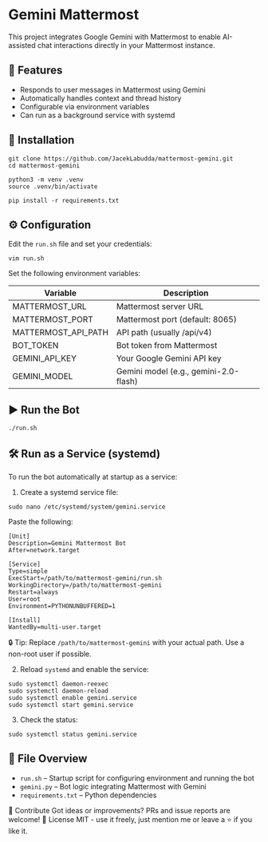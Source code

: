 # Gemini Mattermost
This project integrates Google Gemini with Mattermost to enable AI-assisted chat interactions directly in your Mattermost instance.

## 🔧 Features
- Responds to user messages in Mattermost using Gemini
- Automatically handles context and thread history
- Configurable via environment variables
- Can run as a background service with systemd

## 🚀 Installation
```shell
git clone https://github.com/JacekLabudda/mattermost-gemini.git
cd mattermost-gemini

python3 -m venv .venv
source .venv/bin/activate

pip install -r requirements.txt
```
## ⚙️ Configuration
Edit the `run.sh` file and set your credentials:

```shell
vim run.sh
```
Set the following environment variables:

| Variable | Description |
| ---- | ---- |
| MATTERMOST_URL | Mattermost server URL |
| MATTERMOST_PORT | Mattermost port (default: 8065) |
| MATTERMOST_API_PATH | API path (usually /api/v4) |
| BOT_TOKEN | Bot token from Mattermost |
| GEMINI_API_KEY | Your Google Gemini API key |
| GEMINI_MODEL | Gemini model (e.g., gemini-2.0-flash) |

## ▶️ Run the Bot
```shell
./run.sh
```
## 🛠️ Run as a Service (systemd)
To run the bot automatically at startup as a service:

1. Create a systemd service file:

```shell
sudo nano /etc/systemd/system/gemini.service
```
Paste the following:

```shell
[Unit]
Description=Gemini Mattermost Bot
After=network.target

[Service]
Type=simple
ExecStart=/path/to/mattermost-gemini/run.sh
WorkingDirectory=/path/to/mattermost-gemini
Restart=always
User=root
Environment=PYTHONUNBUFFERED=1

[Install]
WantedBy=multi-user.target
```

🔒 Tip: Replace `/path/to/mattermost-gemini` with your actual path. Use a non-root user if possible.

2. Reload `systemd` and enable the service:

```shell
sudo systemctl daemon-reexec
sudo systemctl daemon-reload
sudo systemctl enable gemini.service
sudo systemctl start gemini.service
```
3. Check the status:

```shell
sudo systemctl status gemini.service
```
## 📁 File Overview
- `run.sh` – Startup script for configuring environment and running the bot
- `gemini.py` – Bot logic integrating Mattermost with Gemini
- `requirements.txt` – Python dependencies

🤝 Contribute Got ideas or improvements? PRs and issue reports are welcome!
📜 License MIT - use it freely, just mention me or leave a ⭐ if you like it.